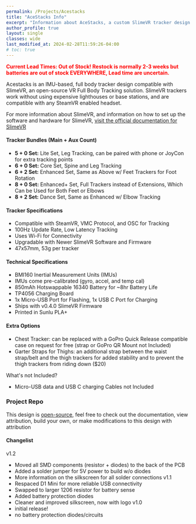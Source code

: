 ```yaml
---
permalink: /Projects/Acestacks
title: "AceStacks Info"
excerpt: "Information about AceStacks, a custom SlimeVR tracker design."
author_profile: true
layout: single
classes: wide
last_modified_at: 2024-02-28T11:59:26-04:00
# toc: true
---
```

<!-- <span style="color:green">**Current Lead Times: In Stock! Allow 1 week for assembly, calibration, and testing.**</span> -->
<!-- <span style="color:yellow">**Current Lead Times: Parts on order, Allow 1-2 weeks for restock + assembly.**</span> -->
<!-- <span style="color:red">**Current Lead Times: Out of Stock! Allow at least 2-3 weeks for restocking.**</span> -->
<span style="color:red">**Current Lead Times: Out of Stock! Restock is normally 2-3 weeks but batteries are out of stock EVERYWHERE, Lead time are uncertain.**</span>

Acestacks is an IMU-based, full body tracker design compatible with SlimeVR, an open-source VR Full Body Tracking solution. SlimeVR trackers work without using expensive lighthouses or base stations, and are compatible with any SteamVR enabled headset.

For more information about SlimeVR, and information on how to set up the software and hardware for SlimeVR, [visit the official documentation for SlimeVR](https://docs.slimevr.dev/)
#### Tracker Bundles (Main + Aux Count)
- **5 + 0 Set:** Lite Set, Leg Tracking, can be paired with phone or JoyCon for extra tracking points
- **6 + 0 Set:** Core Set, Spine and Leg Tracking
- **6 + 2 Set:** Enhanced Set, Same as Above w/ Feet Trackers for Foot Rotation
- **8 + 0 Set:** Enhanced+ Set, Full Trackers instead of Extensions, Which Can be Used for Both Feet or Elbows
- **8 + 2 Set:** Dance Set, Same as Enhanced w/ Elbow Tracking

#### Tracker Specifications
- Compatible with SteamVR, VMC Protocol, and OSC for Tracking
- 100Hz Update Rate, Low Latency Tracking
- Uses Wi-Fi for Connectivity
- Upgradable with Newer SlimeVR Software and Firmware
- 47x57mm, 53g per tracker

#### Technical Specifications
- BMI160 Inertial Measurement Units (IMUs)
- IMUs come pre-calibrated (gyro, accel, and temp cal)
- 850mAh Hotswappable 16340 Battery for ~8hr Battery Life
- TP4056 Charging Board
- 1x Micro-USB Port for Flashing, 1x USB C Port for Charging
- Ships with v0.4.0 SlimeVR Firmware
- Printed in Sunlu PLA+

#### Extra Options
- Chest Tracker: can be replaced with a GoPro Quick Release compatible case on request for free (strap or GoPro QR Mount not Included)
- Garter Straps for Thighs: an additional strap between the waist strap/belt and the thigh trackers for added stability and to prevent the thigh trackers from riding down ($20)

What's not Included?
- Micro-USB data and USB C charging Cables not Included

### Project Repo
This design is [open-source](github.com/AcerolaVR/AceStacks), feel free to check out the documentation, view attribution, build your own, or make modifications to this design with attribution

#### Changelist
v1.2 
- Moved all SMD components (resistor + diodes) to the back of the PCB
- Added a solder jumper for 5V power to build w/o diodes
- More information on the silkscreen for all solder connections
v1.1 
- Respaced D1 Mini for more reliable USB connectivity
- Swapped to larger 1206 resistor for battery sense
- Added battery protection diodes
- Cleaner and improved silkscreen, now with logo
v1.0 
- initial release!
- no battery protection diodes/circuits